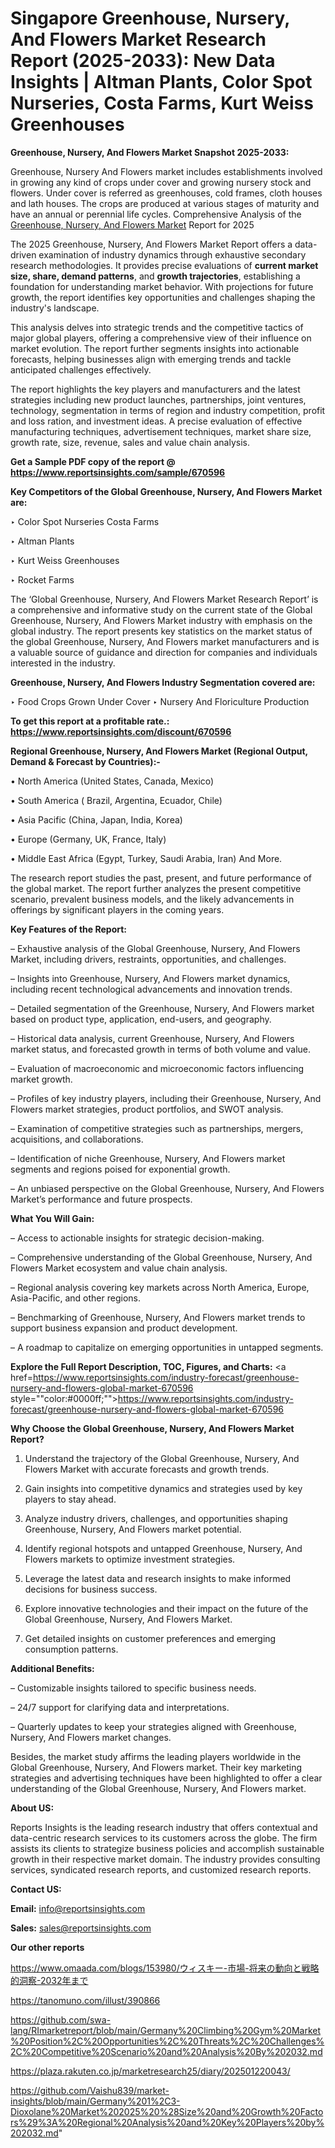 # Singapore Greenhouse, Nursery, And Flowers Market Research Report (2025-2033): New Data Insights | Altman Plants, Color Spot Nurseries, Costa Farms, Kurt Weiss Greenhouses

<strong>Greenhouse, Nursery, And Flowers Market Snapshot 2025-2033:</strong>

Greenhouse, Nursery And Flowers market includes establishments involved in growing any kind of crops under cover and growing nursery stock and flowers. Under cover is referred as greenhouses, cold frames, cloth houses and lath houses. The crops are produced at various stages of maturity and have an annual or perennial life cycles. Comprehensive Analysis of the <a href=https://www.reportsinsights.com/sample/670596>Greenhouse, Nursery, And Flowers Market</a> Report for 2025

The 2025 Greenhouse, Nursery, And Flowers Market Report offers a data-driven examination of industry dynamics through exhaustive secondary research methodologies. It provides precise evaluations of <strong>current market size, share, demand patterns</strong>, and <strong>growth trajectories</strong>, establishing a foundation for understanding market behavior. With projections for future growth, the report identifies key opportunities and challenges shaping the industry's landscape.

This analysis delves into strategic trends and the competitive tactics of major global players, offering a comprehensive view of their influence on market evolution. The report further segments insights into actionable forecasts, helping businesses align with emerging trends and tackle anticipated challenges effectively.

The report highlights the key players and manufacturers and the latest strategies including new product launches, partnerships, joint ventures, technology, segmentation in terms of region and industry competition, profit and loss ration, and investment ideas. A precise evaluation of effective manufacturing techniques, advertisement techniques, market share size, growth rate, size, revenue, sales and value chain analysis.

<strong>Get a Sample PDF copy of the report @ <a href=https://www.reportsinsights.com/sample/670596 style=color:#0000ff;>https://www.reportsinsights.com/sample/670596</a></strong>

<strong>Key Competitors of the Global Greenhouse, Nursery, And Flowers Market are:</strong>

‣ Color Spot Nurseries Costa Farms

‣ Altman Plants

‣ Kurt Weiss Greenhouses

‣ Rocket Farms

The ‘Global Greenhouse, Nursery, And Flowers Market Research Report’ is a comprehensive and informative study on the current state of the Global Greenhouse, Nursery, And Flowers Market industry with emphasis on the global industry. The report presents key statistics on the market status of the global Greenhouse, Nursery, And Flowers market manufacturers and is a valuable source of guidance and direction for companies and individuals interested in the industry.

<strong>Greenhouse, Nursery, And Flowers Industry Segmentation covered are:</strong>

‣ Food Crops Grown Under Cover
‣ Nursery And Floriculture Production

<strong>To get this report at a profitable rate.: <a href=https://www.reportsinsights.com/discount/670596 style=color:#0000ff;>https://www.reportsinsights.com/discount/670596</a></strong>

<strong>Regional Greenhouse, Nursery, And Flowers Market (Regional Output, Demand &amp; Forecast by Countries):-</strong>

• North America (United States, Canada, Mexico)

• South America ( Brazil, Argentina, Ecuador, Chile)

• Asia Pacific (China, Japan, India, Korea)

• Europe (Germany, UK, France, Italy)

• Middle East Africa (Egypt, Turkey, Saudi Arabia, Iran) And More.

The research report studies the past, present, and future performance of the global market. The report further analyzes the present competitive scenario, prevalent business models, and the likely advancements in offerings by significant players in the coming years.

<strong>Key Features of the Report:</strong>

– Exhaustive analysis of the Global Greenhouse, Nursery, And Flowers Market, including drivers, restraints, opportunities, and challenges.

– Insights into Greenhouse, Nursery, And Flowers market dynamics, including recent technological advancements and innovation trends.

– Detailed segmentation of the Greenhouse, Nursery, And Flowers market based on product type, application, end-users, and geography.

– Historical data analysis, current Greenhouse, Nursery, And Flowers market status, and forecasted growth in terms of both volume and value.

– Evaluation of macroeconomic and microeconomic factors influencing market growth.

– Profiles of key industry players, including their Greenhouse, Nursery, And Flowers market strategies, product portfolios, and SWOT analysis.

– Examination of competitive strategies such as partnerships, mergers, acquisitions, and collaborations.

– Identification of niche Greenhouse, Nursery, And Flowers market segments and regions poised for exponential growth.

– An unbiased perspective on the Global Greenhouse, Nursery, And Flowers Market’s performance and future prospects.

<strong>What You Will Gain:</strong>

– Access to actionable insights for strategic decision-making.

– Comprehensive understanding of the Global Greenhouse, Nursery, And Flowers Market ecosystem and value chain analysis.

– Regional analysis covering key markets across North America, Europe, Asia-Pacific, and other regions.

– Benchmarking of Greenhouse, Nursery, And Flowers market trends to support business expansion and product development.

– A roadmap to capitalize on emerging opportunities in untapped segments.

<strong>Explore the Full Report Description, TOC, Figures, and Charts:</strong>
<a href=https://www.reportsinsights.com/industry-forecast/greenhouse-nursery-and-flowers-global-market-670596 style=""color:#0000ff;"">https://www.reportsinsights.com/industry-forecast/greenhouse-nursery-and-flowers-global-market-670596</a>

<strong>Why Choose the Global Greenhouse, Nursery, And Flowers Market Report?</strong>

1. Understand the trajectory of the Global Greenhouse, Nursery, And Flowers Market with accurate forecasts and growth trends.

2. Gain insights into competitive dynamics and strategies used by key players to stay ahead.

3. Analyze industry drivers, challenges, and opportunities shaping Greenhouse, Nursery, And Flowers market potential.

4. Identify regional hotspots and untapped Greenhouse, Nursery, And Flowers markets to optimize investment strategies.

5. Leverage the latest data and research insights to make informed decisions for business success.

6. Explore innovative technologies and their impact on the future of the Global Greenhouse, Nursery, And Flowers Market.

7. Get detailed insights on customer preferences and emerging consumption patterns.

<strong>Additional Benefits:</strong>

– Customizable insights tailored to specific business needs.

– 24/7 support for clarifying data and interpretations.

– Quarterly updates to keep your strategies aligned with Greenhouse, Nursery, And Flowers market changes.

Besides, the market study affirms the leading players worldwide in the Global Greenhouse, Nursery, And Flowers market. Their key marketing strategies and advertising techniques have been highlighted to offer a clear understanding of the Global Greenhouse, Nursery, And Flowers market.

<strong><strong>About US</strong>:</strong>

Reports Insights is the leading research industry that offers contextual and data-centric research services to its customers across the globe. The firm assists its clients to strategize business policies and accomplish sustainable growth in their respective market domain. The industry provides consulting services, syndicated research reports, and customized research reports.

<strong>Contact US:</strong>

<p class=><b>Email:</b> <a href=mailto:info@reportsinsights.com>info@reportsinsights.com</a></p>
<p class=><b>Sales:</b> <a href=mailto:sales@reportsinsights.com>sales@reportsinsights.com</a></p>

<strong>Our other reports</strong>

<a href=https://www.omaada.com/blogs/153980/ウィスキー-市場-将来の動向と戦略的洞察-2032年まで>https://www.omaada.com/blogs/153980/ウィスキー-市場-将来の動向と戦略的洞察-2032年まで</a>

<a href=https://tanomuno.com/illust/390866>https://tanomuno.com/illust/390866</a>

<a href=https://github.com/swa-lang/RImarketreport/blob/main/Germany%20Climbing%20Gym%20Market%20Position%2C%20Opportunities%2C%20Threats%2C%20Challenges%2C%20Competitive%20Scenario%20and%20Analysis%20By%202032.md>https://github.com/swa-lang/RImarketreport/blob/main/Germany%20Climbing%20Gym%20Market%20Position%2C%20Opportunities%2C%20Threats%2C%20Challenges%2C%20Competitive%20Scenario%20and%20Analysis%20By%202032.md</a>

<a href=https://plaza.rakuten.co.jp/marketresearch25/diary/202501220043/>https://plaza.rakuten.co.jp/marketresearch25/diary/202501220043/</a>

<a href=https://github.com/Vaishu839/market-insights/blob/main/Germany%201%2C3-Dioxolane%20Market%202025%20%28Size%20and%20Growth%20Factors%29%3A%20Regional%20Analysis%20and%20Key%20Players%20by%202032.md>https://github.com/Vaishu839/market-insights/blob/main/Germany%201%2C3-Dioxolane%20Market%202025%20%28Size%20and%20Growth%20Factors%29%3A%20Regional%20Analysis%20and%20Key%20Players%20by%202032.md</a>"
